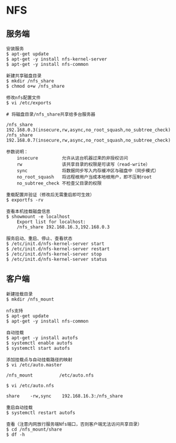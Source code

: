 # NFS

## 服务端
    安装服务
	$ apt-get update
	$ apt-get -y install nfs-kernel-server
	$ apt-get -y install nfs-common
    
    新建共享磁盘目录
    $ mkdir /nfs_share
    $ chmod o+w /nfs_share

    修改nfs配置文件 
    $ vi /etc/exports

    # 将磁盘目录/nfs_share共享给多台服务器
```
/nfs_share 192.168.0.3(insecure,rw,async,no_root_squash,no_subtree_check)
/nfs_share 192.168.0.7(insecure,rw,async,no_root_squash,no_subtree_check)
```

    参数说明：
        insecure         允许从这台机器过来的非授权访问
        rw               该共享目录的权限是可读写（read-write）
        sync             将数据同步写入内存缓冲区与磁盘中（同步模式）
        no_root_squash   将远程根用户当成本地根用户，即不压制root
        no_subtree_check 不检查父目录的权限

    重载配置并验证（修改后无需重启即可生效）
    $ exportfs -rv

    查看本机挂载磁盘信息
    $ showmount -e localhost
        Export list for localhost:
		/nfs_share 192.168.16.3,192.168.0.3
 
    服务启动、重启、停止、查看状态
    $ /etc/init.d/nfs-kernel-server start
    $ /etc/init.d/nfs-kernel-server restart
    $ /etc/init.d/nfs-kernel-server stop
    $ /etc/init.d/nfs-kernel-server status

## 客户端
    新建挂载目录
    $ mkdir /nfs_mount

    nfs支持
	$ apt-get update
	$ apt-get -y install nfs-common

    自动挂载
    $ apt-get -y install autofs
    $ systemctl enable autofs
    $ systemctl start autofs

    添加挂载点与自动挂载路径的映射
    $ vi /etc/auto.master
```
/nfs_mount          /etc/auto.nfs
```
    $ vi /etc/auto.nfs
```
share    -rw,sync    192.168.16.3:/nfs_share
```

    重启自动挂载
    $ systemctl restart autofs

    查看（注意内网放行服务端Nfs端口，否则客户端无法访问共享目录）
    $ cd /nfs_mount/share
    $ df -h